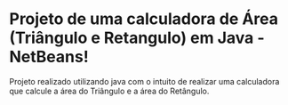 # Projeto de uma calculadora de Área (Triângulo e Retangulo) em Java - NetBeans!

Projeto realizado utilizando java com o intuito de realizar uma calculadora que calcule a área do Triângulo e a área do Retângulo.
